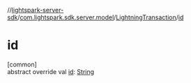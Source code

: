 //[lightspark-server-sdk](../../../index.md)/[com.lightspark.sdk.server.model](../index.md)/[LightningTransaction](index.md)/[id](id.md)

# id

[common]\
abstract override val [id](id.md): [String](https://kotlinlang.org/api/latest/jvm/stdlib/kotlin/-string/index.html)
